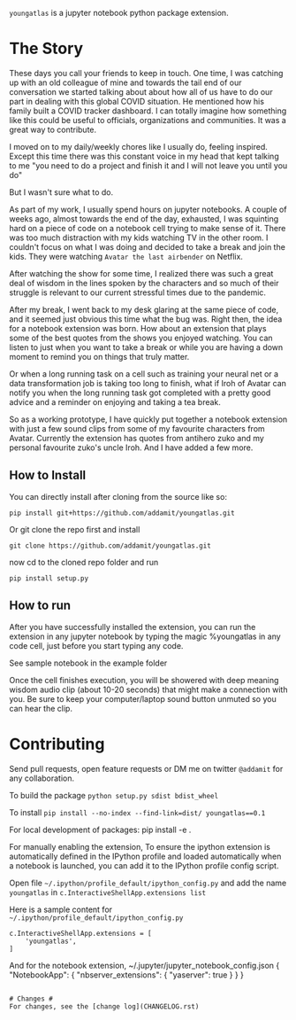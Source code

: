 `youngatlas` is a jupyter notebook python package extension. 


# The Story #


These days you call your friends to keep in touch. One time, I was catching up with an old colleague of mine and towards the tail end of our conversation we started talking about about how all of us have to do our part in dealing with this global COVID situation. He mentioned how his family built a COVID tracker dashboard. I can totally imagine how something like this could be useful to officials, organizations and communities. It was a great way to contribute.

I moved on to my daily/weekly chores like I usually do, feeling inspired.  Except this time there was this constant voice in my head that kept talking to me "you need to do a project and finish it and I will not leave you until you do" 

But I wasn't sure what to do. 

As part of my work, I usually spend hours on jupyter notebooks. 
A couple of weeks ago, almost towards the end of the day, exhausted, I was squinting hard on a piece of code on a notebook cell trying to make sense of it. There was too much distraction with my kids watching TV in the other room.
I couldn't focus on what I was doing and decided to take a break and join the kids. They were watching  `Avatar the last airbender` on Netflix. 

After watching the show for some time, I realized there was such a great deal of wisdom in the lines spoken by the characters and so much of their struggle is relevant to our current stressful times due to the pandemic.

After my break, I went back to my desk glaring at the same piece of code, and it seemed just obvious this time what the bug was. 
Right then, the idea for a notebook extension was born. How about an extension that plays some of the best quotes from the shows you enjoyed watching.
You can listen to just when you want to take a break or while you are having a down moment to remind you on things that truly matter. 

Or when a long running task on a cell such as training your neural net or a data transformation job is taking too long to finish, what if Iroh of Avatar can notify you when the long running task got completed with a pretty good advice and a reminder on enjoying and taking a tea break. 

So as a working prototype, I have quickly put together a notebook extension with just a few sound clips from some of my favourite characters from Avatar. Currently the extension has quotes from antihero zuko and my personal favourite zuko's uncle Iroh. And I have added a few more.


## How to Install ##


You can directly install after cloning from the source like so:
```
pip install git+https://github.com/addamit/youngatlas.git
```

Or git clone the repo first and install
```
git clone https://github.com/addamit/youngatlas.git
```


now cd to the cloned repo folder and run 
```
pip install setup.py
```


## How to run ##


After you have successfully installed the extension, you can run the extension in any jupyter notebook by typing the magic %youngatlas in any code cell, just before you start typing any code. 

See sample notebook in the example folder

Once the cell finishes execution, you will be showered with deep meaning wisdom audio clip (about 10-20 seconds) that might make a connection with you. Be sure to keep your computer/laptop sound button unmuted so you can hear the clip.


 # Contributing #

Send pull requests, open feature requests or DM me on twitter `@addamit` for any collaboration.

 
To build the package `python setup.py sdist bdist_wheel`

To install 
 `pip install --no-index --find-link=dist/ youngatlas==0.1`


For local development of packages:
pip install -e .

For manually enabling the extension,
To ensure the ipython extension is automatically defined in the IPython profile and loaded automatically when a notebook is launched, you can add it to the IPython profile config script. 

Open file `~/.ipython/profile_default/ipython_config.py` and add the name `youngatlas` in `c.InteractiveShellApp.extensions list`  

Here is a sample content for `~/.ipython/profile_default/ipython_config.py`

```
c.InteractiveShellApp.extensions = [
    'youngatlas',
]
```

And for the notebook extension, 
~/.jupyter/jupyter_notebook_config.json
{
  "NotebookApp": {
    "nbserver_extensions": {
      "yaserver": true
    }
  }
}
```

# Changes #
For changes, see the [change log](CHANGELOG.rst)